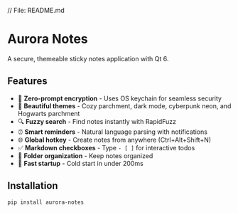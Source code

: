 // File: README.md
# Aurora Notes

A secure, themeable sticky notes application with Qt 6.

## Features

- 🔐 **Zero-prompt encryption** - Uses OS keychain for seamless security
- 🎨 **Beautiful themes** - Cozy parchment, dark mode, cyberpunk neon, and Hogwarts parchment
- 🔍 **Fuzzy search** - Find notes instantly with RapidFuzz
- ⏰ **Smart reminders** - Natural language parsing with notifications
- 🌐 **Global hotkey** - Create notes from anywhere (Ctrl+Alt+Shift+N)
- ✅ **Markdown checkboxes** - Type `- [ ]` for interactive todos
- 📁 **Folder organization** - Keep notes organized
- 💾 **Fast startup** - Cold start in under 200ms

## Installation

```bash
pip install aurora-notes